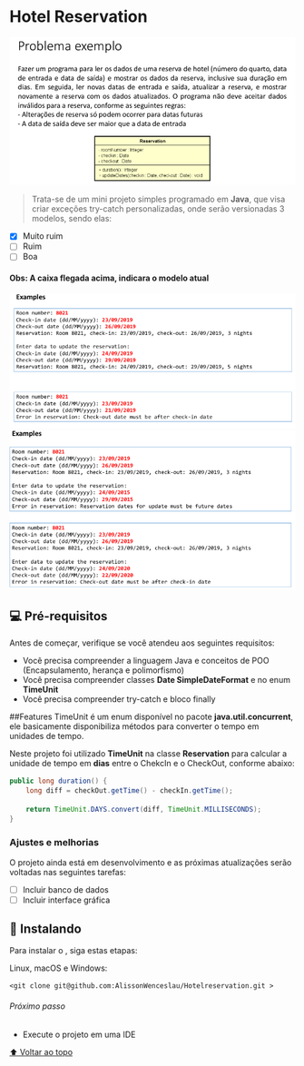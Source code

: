# Hotel  Reservation

<img src="img/diagrama_classes.png" alt="Diagrama de Classes">

> Trata-se de um mini projeto simples programado em **Java**, que visa criar exceções try-catch personalizadas, onde serão versionadas 3 modelos, sendo elas:

- [x] Muito ruim
- [ ] Ruim
- [ ] Boa

#### Obs: A caixa flegada acima, indicara o modelo atual 
<img src="img/funcionamento1.png" alt="Funcionamento">

<img src="img/funcionamento2.png" alt="Funcionamento">

## 💻 Pré-requisitos

Antes de começar, verifique se você atendeu aos seguintes requisitos:
<!---Estes são apenas requisitos de exemplo. Adicionar, duplicar ou remover conforme necessário--->
* Você precisa compreender a linguagem Java e conceitos de POO (Encapsulamento, herança e polimorfismo)
* Você precisa compreender classes **Date SimpleDateFormat** e no enum **TimeUnit**
* Você precisa compreender try-catch e bloco finally

##Features
TimeUnit é um enum disponível no pacote **java.util.concurrent**, ele basicamente disponibiliza métodos para converter o tempo em unidades de tempo.

Neste projeto foi utilizado **TimeUnit** na classe **Reservation** para calcular a unidade de tempo em **dias** entre o ChekcIn e o CheckOut, conforme abaixo:

```Java
public long duration() {
    long diff = checkOut.getTime() - checkIn.getTime();
    
    return TimeUnit.DAYS.convert(diff, TimeUnit.MILLISECONDS);
}
```

<!--* Você leu `<guia / link / documentação_relacionada_ao_projeto>`.-->

### Ajustes e melhorias

O projeto ainda está em desenvolvimento e as próximas atualizações serão voltadas nas seguintes tarefas:

- [ ] Incluir banco de dados
- [ ] Incluir interface gráfica
## 🚀 Instalando <Order client>

Para instalar o <Order>, siga estas etapas:

Linux, macOS e Windows:
```
<git clone git@github.com:AlissonWenceslau/Hotelreservation.git >
```
###### Próximo passo
* Execute o projeto em uma IDE


[⬆ Voltar ao topo](#Hotelreservation)<br>